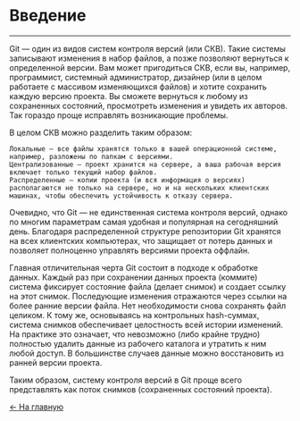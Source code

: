 # Введение
------
Git — один из видов систем контроля версий (или СКВ). Такие системы записывают изменения в набор файлов, а позже позволяют вернуться к определенной версии.
Вам может пригодиться СКВ, если вы, например, программист, системный администратор, дизайнер (или в целом работаете с массивом изменяющихся файлов) и хотите сохранить каждую версию проекта. Вы сможете вернуться к любому из сохраненных состояний, просмотреть изменения и увидеть их авторов. Так гораздо проще исправлять возникающие проблемы.

В целом СКВ можно разделить таким образом:

    Локальные — все файлы хранятся только в вашей операционной системе, например, разложены по папкам с версиями.
    Централизованные — проект хранится на сервере, а ваша рабочая версия включает только текущий набор файлов.
    Распределенные — копии проекта (и вся информация о версиях) располагаются не только на сервере, но и на нескольких клиентских машинах, чтобы обеспечить устойчивость к отказу сервера.

Очевидно, что Git — не единственная система контроля версий, однако по многим параметрам самая удобная и популярная на сегодняшний день. Благодаря распределенной структуре репозитории Git хранятся на всех клиентских компьютерах, что защищает от потерь данных и позволяет полноценно управлять версиями проекта оффлайн.

Главная отличительная черта Git состоит в подходе к обработке данных. Каждый раз при сохранении данных проекта (коммите) система фиксирует состояние файла (делает снимок) и создает ссылку на этот снимок. Последующие изменения отражаются через ссылки на более ранние версии файла. Нет необходимости снова сохранять файл целиком. К тому же, основываясь на контрольных hash-суммах, система снимков обеспечивает целостность всей истории изменений. На практике это означает, что невозможно (либо крайне трудно) полностью удалить данные из рабочего каталога и утратить к ним любой доступ. В большинстве случаев данные можно восстановить из ранней версии проекта.

Таким образом, систему контроля версий в Git проще всего представлять как поток снимков (сохраненных состояний проекта).

 [ <- На главную](/Readme.md)